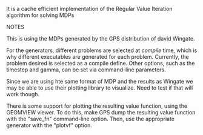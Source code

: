 
It is a cache efficient implementation of the Regular Value Iteration algorithm for solving MDPs


NOTES

This is using the MDPs generated by the GPS distribution of david Wingate.

For the generators, different problems are selected at *compile* time,
which is why different executables are generated for each problem.
Currently, the problem desired is selected as a compile define.  Other
options, such as the timestep and gamma, can be set via command-line
parameters.


Since we are using hte same format of MDP and the results as Wingate we may be able to use their plotting library to visualize. Need to test if that will work though.

There is some support for plotting the resulting value function, using
the GEOMVIEW viewer.  To do this, make GPS dump the resulting value
function with the "save_fn" command-line option.  Then, use the
appropriate generator with the "plotvf" option.
